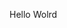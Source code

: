 Hello Wolrd



































































































































































































































































































































































































































































































































































































































































































































































































































































































































































































































































































































































































































































































































































































































































































































































































































































































































































































































































